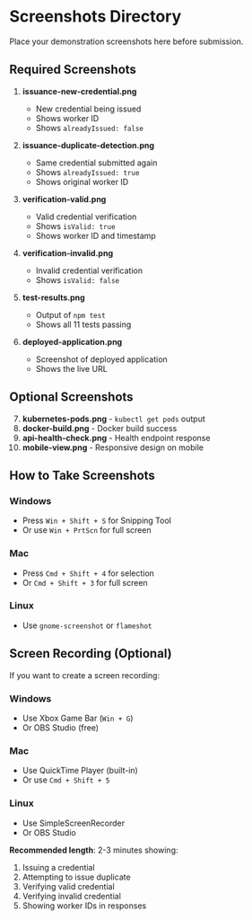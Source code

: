 # Screenshots Directory

Place your demonstration screenshots here before submission.

## Required Screenshots

1. **issuance-new-credential.png**
   - New credential being issued
   - Shows worker ID
   - Shows `alreadyIssued: false`

2. **issuance-duplicate-detection.png**
   - Same credential submitted again
   - Shows `alreadyIssued: true`
   - Shows original worker ID

3. **verification-valid.png**
   - Valid credential verification
   - Shows `isValid: true`
   - Shows worker ID and timestamp

4. **verification-invalid.png**
   - Invalid credential verification
   - Shows `isValid: false`

5. **test-results.png**
   - Output of `npm test`
   - Shows all 11 tests passing

6. **deployed-application.png**
   - Screenshot of deployed application
   - Shows the live URL

## Optional Screenshots

7. **kubernetes-pods.png** - `kubectl get pods` output
8. **docker-build.png** - Docker build success
9. **api-health-check.png** - Health endpoint response
10. **mobile-view.png** - Responsive design on mobile

## How to Take Screenshots

### Windows
- Press `Win + Shift + S` for Snipping Tool
- Or use `Win + PrtScn` for full screen

### Mac
- Press `Cmd + Shift + 4` for selection
- Or `Cmd + Shift + 3` for full screen

### Linux
- Use `gnome-screenshot` or `flameshot`

## Screen Recording (Optional)

If you want to create a screen recording:

### Windows
- Use Xbox Game Bar (`Win + G`)
- Or OBS Studio (free)

### Mac
- Use QuickTime Player (built-in)
- Or use `Cmd + Shift + 5`

### Linux
- Use SimpleScreenRecorder
- Or OBS Studio

**Recommended length**: 2-3 minutes showing:
1. Issuing a credential
2. Attempting to issue duplicate
3. Verifying valid credential
4. Verifying invalid credential
5. Showing worker IDs in responses
